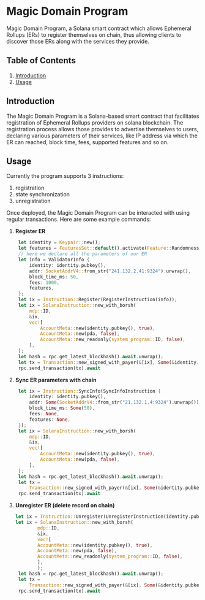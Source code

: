 
# Magic Domain Program

Magic Domain Program, a Solana smart contract which allows Ephemeral Rollups (ERs) to register themselves on chain, thus allowing clients to discover those ERs along with the services they provide. 

## Table of Contents

1. [Introduction](#introduction)
2. [Usage](#usage)

## Introduction

The Magic Domain Program is a Solana-based smart contract that facilitates registration of Ephemeral Rollups providers on solana blockchain. The registration process allows those provides to advertise themselves to users, declaring various parameters of their services, like IP address via which the ER can reached, block time, fees, supported features and so on.


## Usage

Currently the program supports 3 instructions:
1. registration
2. state synchronization
3. unregistration 

Once deployed, the Magic Domain Program can be interacted with using regular transactions. Here are some example commands:

1. **Register ER**

   ```rust
    let identity = Keypair::new();
    let features = FeaturesSet::default().activate(Feature::Randomness);
    // here we declare all the parameters of our ER
    let info = ValidatorInfo {
        identity: identity.pubkey(),
        addr: SocketAddrV4::from_str("241.132.2.41:9324").unwrap(),
        block_time_ms: 50,
        fees: 1000,
        features,
    };
    let ix = Instruction::Register(RegisterInstruction(info));
    let ix = SolanaInstruction::new_with_borsh(
        mdp::ID,
        &ix,
        vec![
            AccountMeta::new(identity.pubkey(), true),
            AccountMeta::new(pda, false),
            AccountMeta::new_readonly(system_program::ID, false),
        ],
    );
    let hash = rpc.get_latest_blockhash().await.unwrap();
    let tx = Transaction::new_signed_with_payer(&[ix], Some(&identity.pubkey()), &[identity], hash);
    rpc.send_transaction(tx).await
   ```

2. **Sync ER parameters with chain**

   ```rust
    let ix = Instruction::SyncInfo(SyncInfoInstruction {
        identity: identity.pubkey(),
        addr: Some(SocketAddrV4::from_str("21.132.1.4:9324").unwrap()),
        block_time_ms: Some(50),
        fees: None,
        features: None,
    });
    let ix = SolanaInstruction::new_with_borsh(
        mdp::ID,
        &ix,
        vec![
            AccountMeta::new(identity.pubkey(), true),
            AccountMeta::new(pda, false),
        ],
    );
    let hash = rpc.get_latest_blockhash().await.unwrap();
    let tx =
        Transaction::new_signed_with_payer(&[ix], Some(&identity.pubkey()), &[&identity], hash);
    rpc.send_transaction(tx).await

   ```

3. **Unregister ER (delete record on chain)**

   ```rust
   let ix = Instruction::Unregister(UnregisterInstruction(identity.pubkey()));
   let ix = SolanaInstruction::new_with_borsh(
           mdp::ID,
           &ix,
           vec![
           AccountMeta::new(identity.pubkey(), true),
           AccountMeta::new(pda, false),
           AccountMeta::new_readonly(system_program::ID, false),
           ],
           );
    let hash = rpc.get_latest_blockhash().await.unwrap();
    let tx =
        Transaction::new_signed_with_payer(&[ix], Some(&identity.pubkey()), &[&identity], hash);
    rpc.send_transaction(tx).await
   ```

